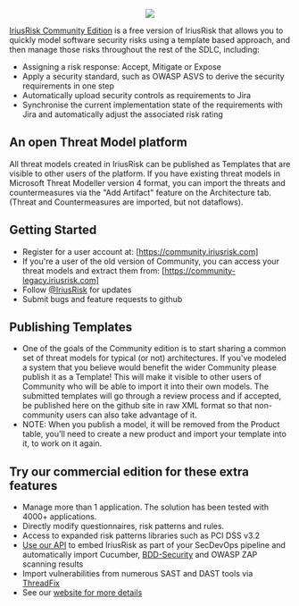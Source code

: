 <p align="center">
<img src="https://pbs.twimg.com/profile_banners/3092406029/1562586842/1080x360"/>
</p>

[IriusRisk Community Edition](https://community.iriusrisk.com) is a free version of IriusRisk that allows you to quickly model software security risks using a template based approach, and then manage those risks throughout the rest of the SDLC, including:
* Assigning a risk response: Accept, Mitigate or Expose
* Apply a security standard, such as OWASP ASVS to derive the security requirements in one step
* Automatically upload security controls as requirements to Jira
* Synchronise the current implementation state of the requirements with Jira and automatically adjust the associated risk rating

## An open Threat Model platform
All threat models created in IriusRisk can be published as Templates that are visible to other users of the platform.
If you have existing threat models in Microsoft Threat Modeller version 4 format, you can import the threats and countermeasures via the "Add Artifact" feature on the Architecture tab.  (Threat and Countermeasures are imported, but not dataflows).

## Getting Started
* Register for a user account at: [https://community.iriusrisk.com] 
* If you're a user of the old version of Community, you can access your threat models and extract them from: [https://community-legacy.iriusrisk.com] 
* Follow [@IriusRisk](https://twitter.com/IriusRisk) for updates
* Submit bugs and feature requests to github

## Publishing Templates
* One of the goals of the Community edition is to start sharing a common set of threat models for typical (or not) architectures.  If you've modeled a system that you believe would benefit the wider Community please publish it as a Template!  This will make it visible to other users of Community who will be able to import it into their own models. The submitted templates will go through a review process and if accepted, be published here on the github site in raw XML format so that non-community users can also take advantage of it.
* NOTE: When you publish a model, it will be removed from the Product table, you'll need to create a new product and import your template into it, to work on it again.

## Try our commercial edition for these extra features
* Manage more than 1 application. The solution has been tested with 4000+ applications.
* Directly modify questionnaires, risk patterns and rules.
* Access to expanded risk patterns libraries such as PCI DSS v3.2
* [Use our API](https://app.swaggerhub.com/api/continuumsecurity/IriusRisk/1) to embed IriusRisk as part of your SecDevOps pipeline and automatically import Cucumber, [BDD-Security](https://github.com/continuumsecurity/bdd-security) and OWASP ZAP scanning results
* Import vulnerabilities from numerous SAST and DAST tools via [ThreadFix](https://www.threadfix.it)
* See our [website for more details](https://www.iriusrisk.com/threat-modeling-tool/)
